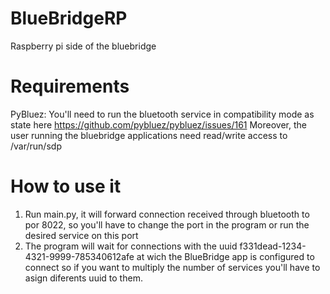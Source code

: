 # BlueBridgeRP
Raspberry pi side of the bluebridge
# Requirements
PyBluez: You'll need to run the bluetooth service in compatibility mode as state here https://github.com/pybluez/pybluez/issues/161
Moreover, the user running the bluebridge applications need read/write access to /var/run/sdp

# How to use it
1. Run main.py, it will forward connection received through bluetooth to por 8022, so you'll have to change the port in the program or run the desired service on this port
2. The program will wait for connections with the uuid f331dead-1234-4321-9999-785340612afe at wich the BlueBridge app is configured to connect so if you want to multiply the number of services you'll have to asign diferents uuid to them.
